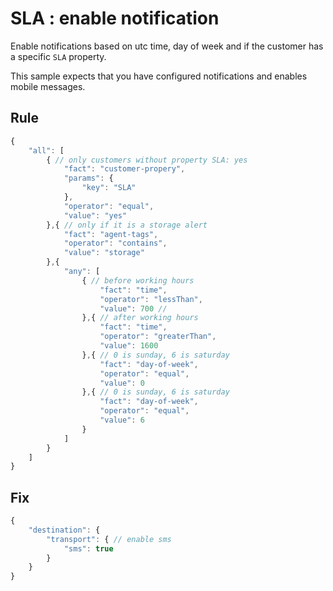 # SLA : enable notification

Enable notifications based on utc time, day of week and if the customer has a specific ```SLA``` property.

This sample expects that you have configured notifications and enables mobile messages.

## Rule
```js
{
	"all": [
		{ // only customers without property SLA: yes
            "fact": "customer-propery",
            "params": {
                "key": "SLA"
            },
			"operator": "equal",
			"value": "yes"
		},{ // only if it is a storage alert
			"fact": "agent-tags",
			"operator": "contains",
			"value": "storage"
		},{
            "any": [
                { // before working hours
                    "fact": "time",
                    "operator": "lessThan",
                    "value": 700 // 
                },{ // after working hours
                    "fact": "time",
                    "operator": "greaterThan",
                    "value": 1600
                },{ // 0 is sunday, 6 is saturday
                    "fact": "day-of-week",
                    "operator": "equal",
                    "value": 0
                },{ // 0 is sunday, 6 is saturday
                    "fact": "day-of-week",
                    "operator": "equal",
                    "value": 6
                }
            ]
        }
	]
}
```

## Fix
```js
{
    "destination": {
        "transport": { // enable sms 
            "sms": true
        }
    }
}
```